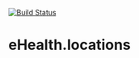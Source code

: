 [![Build Status](https://travis-ci.org/eHealthAfrica/angular-locations.svg?branch=1.0.0)](https://travis-ci.org/eHealthAfrica/angular-locations)

# eHealth.locations
